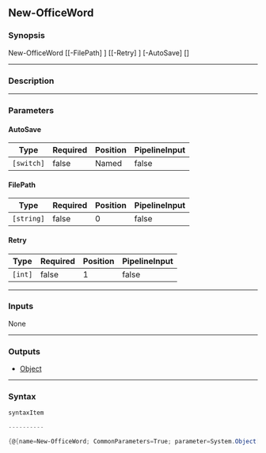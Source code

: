 New-OfficeWord
--------------




### Synopsis

New-OfficeWord [[-FilePath] <string>] [[-Retry] <int>] [-AutoSave] [<CommonParameters>]




---


### Description


---


### Parameters
#### **AutoSave**




|Type      |Required|Position|PipelineInput|
|----------|--------|--------|-------------|
|`[switch]`|false   |Named   |false        |



#### **FilePath**




|Type      |Required|Position|PipelineInput|
|----------|--------|--------|-------------|
|`[string]`|false   |0       |false        |



#### **Retry**




|Type   |Required|Position|PipelineInput|
|-------|--------|--------|-------------|
|`[int]`|false   |1       |false        |





---


### Inputs
None




---


### Outputs
* [Object](https://learn.microsoft.com/en-us/dotnet/api/System.Object)






---


### Syntax
```PowerShell
syntaxItem
```
```PowerShell
----------
```
```PowerShell
{@{name=New-OfficeWord; CommonParameters=True; parameter=System.Object[]}}
```
